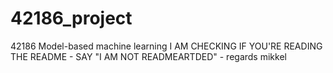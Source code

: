 # 42186_project
42186 Model-based machine learning
I AM CHECKING IF YOU'RE READING THE README - SAY "I AM NOT READMEARTDED" - regards mikkel